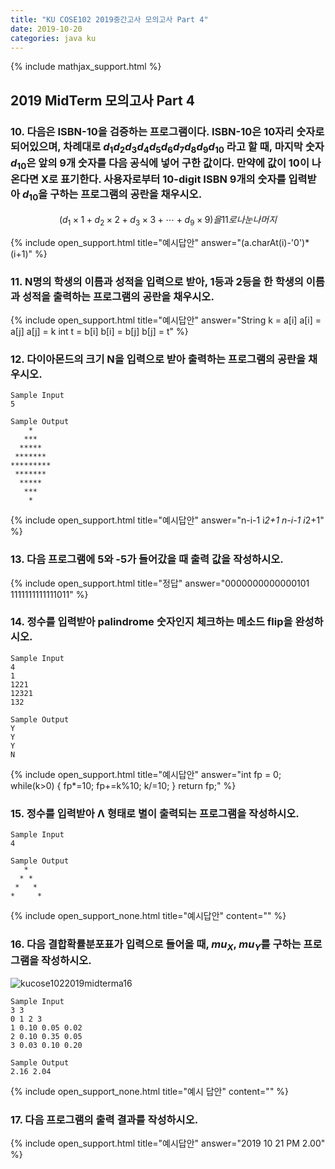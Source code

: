 ```yaml
---
title: "KU COSE102 2019중간고사 모의고사 Part 4"
date: 2019-10-20
categories: java ku
---
```


{% include mathjax_support.html %}

## 2019 MidTerm 모의고사 Part 4

### 10. 다음은 ISBN-10을 검증하는 프로그램이다. ISBN-10은 10자리 숫자로 되어있으며, 차례대로 $d_1 d_2 d_3 d_4 d_5 d_6 d_7 d_8 d_9 d_{10}$ 라고 할 때, 마지막 숫자 $d_{10}$은 앞의 9개 숫자를 다음 공식에 넣어 구한 값이다. 만약에 값이 10이 나온다면 X로 표기한다. 사용자로부터 10-digit ISBN 9개의 숫자를 입력받아 $d_{10}$을 구하는 프로그램의 공란을 채우시오.

$$
(d_1 \times 1 + d_2 \times 2 + d_3 \times 3 + \cdots + d_9 \times 9) 을 11로 나눈 나머지
$$

<script src="https://gist.github.com/DetegiCE/20bf7d8309e57dc3bfae0fce6b4ffdec.js"></script>

{% include open_support.html title="예시답안" answer="(a.charAt(i)-'0')*(i+1)" %}

### 11. N명의 학생의 이름과 성적을 입력으로 받아, 1등과 2등을 한 학생의 이름과 성적을 출력하는 프로그램의 공란을 채우시오.

<script src="https://gist.github.com/DetegiCE/0bca765907f244dd7bc68fa968ebe5d7.js"></script>

{% include open_support.html title="예시답안" answer="String k = a[i]
a[i] = a[j]
a[j] = k
int t = b[i]
b[i] = b[j]
b[j] = t" %}

### 12. 다이아몬드의 크기 N을 입력으로 받아 출력하는 프로그램의 공란을 채우시오.

```
Sample Input
5
```

```
Sample Output
    *
   ***
  *****
 *******
*********
 *******
  *****
   ***
    *
```

<script src="https://gist.github.com/DetegiCE/2cde2d987d7fbd7b5c79b3ff9e33b62f.js"></script>

{% include open_support.html title="예시답안" answer="n-i-1
i*2+1
n-i-1
i*2+1" %}

### 13. 다음 프로그램에 5와 -5가 들어갔을 때 출력 값을 작성하시오.

<script src="https://gist.github.com/DetegiCE/551f1cf2dae1896ba35f59d2b471da57.js"></script>

{% include open_support.html title="정답" answer="0000000000000101
1111111111111011" %}

### 14. 정수를 입력받아 palindrome 숫자인지 체크하는 메소드 flip을 완성하시오.

```
Sample Input
4
1
1221
12321
132
```

```
Sample Output
Y
Y
Y
N
```

<script src="https://gist.github.com/DetegiCE/142caf138f138f55eca25cf1c2dc5146.js"></script>

{% include open_support.html title="예시답안" answer="int fp = 0;
while(k>0) {
	fp*=10;
	fp+=k%10;
	k/=10;
}
return fp;" %}

### 15. 정수를 입력받아 Λ 형태로 별이 출력되는 프로그램을 작성하시오.

```
Sample Input
4
```

```
Sample Output
   *
  * *
 *   *
*     *
```

{% include open_support_none.html title="예시답안" content="<script src='https://gist.github.com/DetegiCE/e02f9a0b56f3d2c1db2951cb6c373766.js'></script>" %}

### 16. 다음 결합확률분포표가 입력으로 들어올 때, $mu_X$, $mu_Y$를 구하는 프로그램을 작성하시오.

![kucose1022019midterma16](https://user-images.githubusercontent.com/26007107/67160838-cefbeb80-f38f-11e9-8a25-a20178697192.PNG)

```
Sample Input
3 3
0 1 2 3
1 0.10 0.05 0.02
2 0.10 0.35 0.05
3 0.03 0.10 0.20
```

```
Sample Output
2.16 2.04
```

{% include open_support_none.html title="예시 답안" content="<script src='https://gist.github.com/DetegiCE/e8eb6aa54fb372ec5747fc7c7dd74df7.js'></script>" %}

### 17. 다음 프로그램의 출력 결과를 작성하시오.

<script src="https://gist.github.com/DetegiCE/520c8233110df428bade1a1ea88ef885.js"></script>

{% include open_support.html title="예시답안" answer="2019
10
21
PM
2.00" %}
